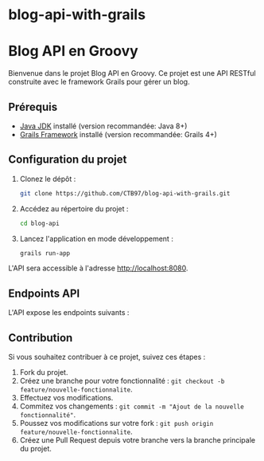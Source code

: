 # blog-api-with-grails
# Blog API en Groovy

Bienvenue dans le projet Blog API en Groovy. Ce projet est une API RESTful construite avec le framework Grails pour gérer un blog.

## Prérequis

- [Java JDK](https://www.oracle.com/java/technologies/javase-downloads.html) installé (version recommandée: Java 8+)
- [Grails Framework](https://grails.org/download.html) installé (version recommandée: Grails 4+)

## Configuration du projet

1. Clonez le dépôt :

    ```bash
    git clone https://github.com/CTB97/blog-api-with-grails.git
    ```

2. Accédez au répertoire du projet :

    ```bash
    cd blog-api
    ```

3. Lancez l'application en mode développement :

    ```bash
    grails run-app
    ```

L'API sera accessible à l'adresse [http://localhost:8080](http://localhost:8080).

## Endpoints API

L'API expose les endpoints suivants :





## Contribution

Si vous souhaitez contribuer à ce projet, suivez ces étapes :

1. Fork du projet.
2. Créez une branche pour votre fonctionnalité : `git checkout -b feature/nouvelle-fonctionnalite`.
3. Effectuez vos modifications.
4. Commitez vos changements : `git commit -m "Ajout de la nouvelle fonctionnalité"`.
5. Poussez vos modifications sur votre fork : `git push origin feature/nouvelle-fonctionnalite`.
6. Créez une Pull Request depuis votre branche vers la branche principale du projet.

